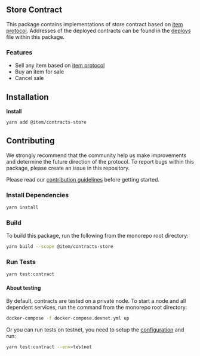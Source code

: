 ## Store Contract

This package contains implementations of store contract based on [item protocol](https://github.com/wavesplatform/item). Addresses of the deployed contracts can be found in the [deploys](./deploys.json) file within this package.

### Features

*   Sell any item based on [item protocol](https://github.com/wavesplatform/item)
*   Buy an item for sale
*   Cancel sale

## Installation

**Install**

```bash
yarn add @item/contracts-store
```

## Contributing

We strongly recommend that the community help us make improvements and determine the future direction of the protocol. To report bugs within this package, please create an issue in this repository.

Please read our [contribution guidelines](../../CONTRIBUTING.md) before getting started.

### Install Dependencies

```bash
yarn install
```

### Build

To build this package, run the following from the monorepo root directory:

```bash
yarn build --scope @item/contracts-store
```

### Run Tests

```bash
yarn test:contract
```

#### About testing

By default, contracts are tested on a private node. To start a node and all dependent services, run the command from the monorepo root directory:

```bash
docker-compose -f docker-compose.devnet.yml up
```

Or you can run tests on testnet, you need to setup the [configuration](./surfboard.config.json) and run:

```bash
yarn test:contract --env=testnet
```
